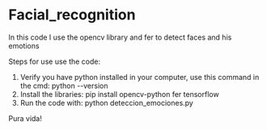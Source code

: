 # Facial_recognition
In this code I use the opencv library and fer to detect faces and his emotions

Steps for use use the code:
1. Verify you have python installed in your computer, use this command in the cmd: python --version
2. Install the libraries: pip install opencv-python fer tensorflow
3. Run the code with: python deteccion_emociones.py

Pura vida!
